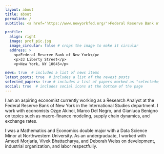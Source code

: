 ```yaml
---
layout: about
title: about
permalink: /
subtitle: <a href='https://www.newyorkfed.org/'>Federal Reserve Bank of New York</a> Research Analyst

profile:
  align: right
  image: prof_pic.jpg
  image_circular: false # crops the image to make it circular
  address: >
    <p>Federal Reserve Bank of New York</p>
    <p>33 Liberty Street</p>
    <p>New York, NY 10045</p>

news: true  # includes a list of news items
latest_posts: true  # includes a list of the newest posts
selected_papers: true # includes a list of papers marked as "selected={true}"
social: true  # includes social icons at the bottom of the page
---
```


I am an aspiring economist currently working as a Research Analyst at the Federal Reserve Bank of New York in the International Studies department. I work with economists Ozge Akinci, Marco Del Negro, and Gianluca Benigno on topics such as macro-finance modeling, supply chain dynamics, and exchange rates.

I was a Mathematics and Economics double major with a Data Science Minor at Northwestern University. As an undergraduate, I worked with Ameeti Morjaria, Vivek Bhattacharya, and Deborah Weiss on development, industrial organization, and labor respectfully.
